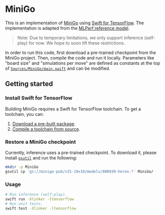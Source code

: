 # MiniGo

This is an implementation of [MiniGo] using [Swift for TensorFlow].
The implementation is adapted from the
[MLPerf reference model](https://github.com/mlperf/training/tree/master/reinforcement).

> Note: Due to temporary limitations, we only support inference (self-play)
> for now. We hope to soon lift these restrictions.

In order to run this code, first download a pre-trained checkpoint from the
MiniGo project. Then, compile the code and run it locally. Parameters like
"board size" and "simulations per move" are defined as constants at the top of
[`Sources/MiniGo/main.swift`](https://github.com/tensorflow/swift-models/blob/stable/MiniGo/Sources/MiniGo/main.swift)
and can be modified.

## Getting started

### Install Swift for TensorFlow

Building MiniGo requires a Swift for TensorFlow toolchain.
To get a toolchain, you can:

1. [Download a pre-built package](https://github.com/tensorflow/swift/blob/master/Installation.md).
2. [Compile a toolchain from source](https://github.com/apple/swift/tree/tensorflow#building-swift-for-tensorflow).

### Restore a MiniGo checkpoint

Currently, inference uses a pre-trained checkpoint. To download it, please
install [`gsutil`](https://cloud.google.com/storage/docs/gsutil_install) and run
the following:

```sh
mkdir -p MiniGo
gsutil cp 'gs://minigo-pub/v15-19x19/models/000939-heron.*' MiniGo/
```

### Usage

```sh
# Run inference (self-play).
swift run -Xlinker -ltensorflow
# Run unit tests.
swift test -Xlinker -ltensorflow
```

[Swift for TensorFlow]: https://www.tensorflow.org/swift
[MiniGo]: https://github.com/mlperf/training/blob/master/reinforcement/tensorflow/minigo

